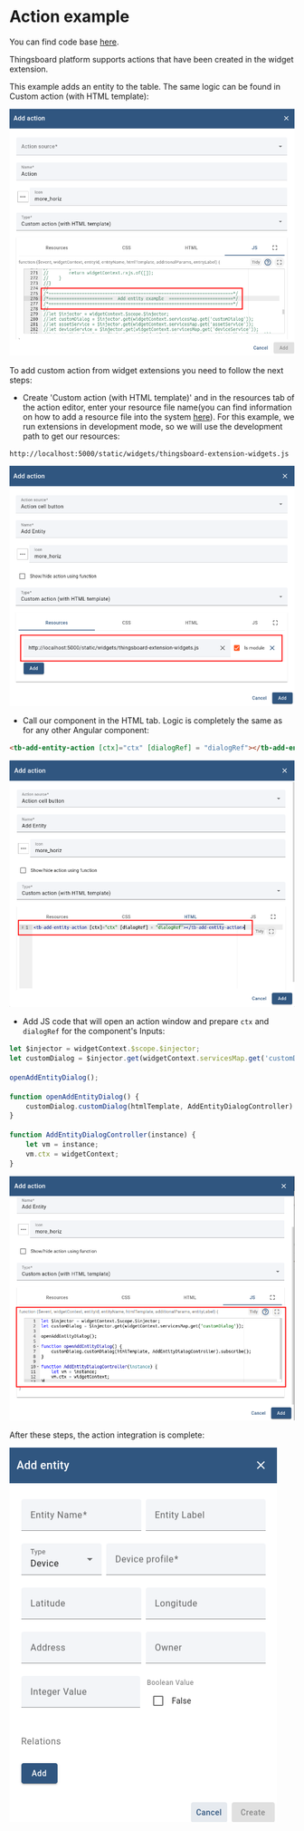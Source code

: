 Action example
=====================

You can find code base [here](../../src/examples/example-action).

Thingsboard platform supports actions that have been created in the widget extension.

This example adds an entity to the table. The same logic can be found in Custom action (with HTML template):

![img.png](../images/example-action-images/action-example.png)

To add custom action from widget extensions you need to follow the next steps:

- Create 'Custom action (with HTML template)' and in the resources tab
of the action editor, enter your resource file name(you can find information on how to add a resource file into the system [here](https://thingsboard.io/docs/user-guide/contribution/widgets-development/#thingsBoard-extensions)).
  For this example, we run extensions in development mode, so we will use the development path to get our resources:
```
http://localhost:5000/static/widgets/thingsboard-extension-widgets.js
```

![img.png](../images/example-action-images/action-resource-tab.png)

- Call our component in the HTML tab. Logic is completely the same as for any other Angular component:
```html
<tb-add-entity-action [ctx]="ctx" [dialogRef] = "dialogRef"></tb-add-entity-action>
```

![img.png](../images/example-action-images/action-html-tab.png)

- Add JS code that will open an action window and prepare ```ctx``` and ```dialogRef``` for the component's Inputs:

```javascript
let $injector = widgetContext.$scope.$injector;
let customDialog = $injector.get(widgetContext.servicesMap.get('customDialog'));

openAddEntityDialog();

function openAddEntityDialog() {
    customDialog.customDialog(htmlTemplate, AddEntityDialogController).subscribe();
}

function AddEntityDialogController(instance) {
    let vm = instance;
    vm.ctx = widgetContext;
}
```

![img.png](../images/example-action-images/action-js-tab.png)

After these steps, the action integration is complete:

![img.png](../images/example-action-images/action-work.png)
